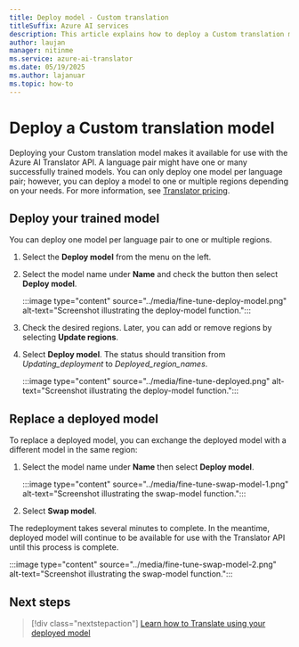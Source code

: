 ```yaml
---
title: Deploy model - Custom translation
titleSuffix: Azure AI services
description: This article explains how to deploy a Custom translation model.
author: laujan
manager: nitinme
ms.service: azure-ai-translator
ms.date: 05/19/2025
ms.author: lajanuar
ms.topic: how-to
---
```

# Deploy a Custom translation model

Deploying your Custom translation model makes it available for use with the Azure AI Translator API. A language pair might have one or many successfully trained models. You can only deploy one model per language pair; however, you can deploy  a model to one or multiple regions depending on your needs. For more information, see [Translator pricing](https://azure.microsoft.com/pricing/details/cognitive-services/translator/#pricing).

## Deploy your trained model

You can deploy one model per language pair to one or multiple regions.

1. Select the **Deploy model** from the menu on the left.

1. Select the model name under **Name** and check the button then select **Deploy model**.

   :::image type="content" source="../media/fine-tune-deploy-model.png" alt-text="Screenshot illustrating the deploy-model function.":::

1. Check the desired regions. Later, you can add or remove regions by selecting **Update regions**.

1. Select **Deploy model**. The status should transition from _Updating_deployment_ to _Deployed_region_names_.

   :::image type="content" source="../media/fine-tune-deployed.png" alt-text="Screenshot illustrating the deploy-model function.":::

## Replace a deployed model

To replace a deployed model, you can exchange the deployed model with a different model in the same region:

1. Select the model name under **Name** then select **Deploy model**.

   :::image type="content" source="../media/fine-tune-swap-model-1.png" alt-text="Screenshot illustrating the swap-model function.":::

1. Select **Swap model**.

The redeployment takes several minutes to complete. In the meantime, deployed model will continue to be available for use with the Translator API until this process is complete.

   :::image type="content" source="../media/fine-tune-swap-model-2.png" alt-text="Screenshot illustrating the swap-model function.":::

## Next steps

> [!div class="nextstepaction"]
> [Learn how to Translate using your deployed model](translate-from-model.md)
